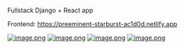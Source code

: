 Fullstack Django + React app

Frontend: https://preeminent-starburst-ac1d0d.netlify.app


[![image.png](https://i.postimg.cc/NFXnDnmQ/image.png)](https://postimg.cc/wR6FT0wr)
[![image.png](https://i.postimg.cc/J0jTZkCn/image.png)](https://postimg.cc/PvrzkNxs)
[![image.png](https://i.postimg.cc/1590JTpM/image.png)](https://postimg.cc/jCFJjM3J)
[![image.png](https://i.postimg.cc/MHzB3MjX/image.png)](https://postimg.cc/34bWdw1H)
